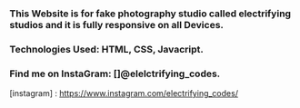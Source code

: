 ### This Website is for fake photography studio called electrifying studios and it is fully responsive on all Devices.

### Technologies Used: HTML, CSS, Javacript.

### Find me on InstaGram: []@elelctrifying_codes.

[instagram] : https://www.instagram.com/electrifying_codes/